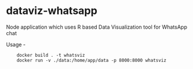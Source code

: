 # dataviz-whatsapp
Node application which uses R based Data Visualization tool for WhatsApp chat

Usage -
```
    docker build . -t whatsviz
    docker run -v ./data:/home/app/data -p 8000:8000 whatsviz
```
